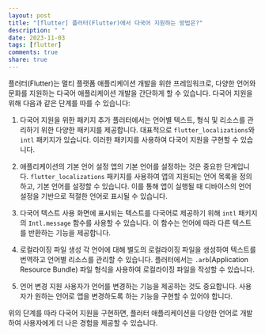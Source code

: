 ```yaml
---
layout: post
title: "[flutter] 플러터(Flutter)에서 다국어 지원하는 방법은?"
description: " "
date: 2023-11-03
tags: [flutter]
comments: true
share: true
---
```


플러터(Flutter)는 멀티 플랫폼 애플리케이션 개발을 위한 프레임워크로, 다양한 언어와 문화를 지원하는 다국어 애플리케이션 개발을 간단하게 할 수 있습니다. 다국어 지원을 위해 다음과 같은 단계를 따를 수 있습니다:

1. 다국어 지원을 위한 패키지 추가
   플러터에서는 언어별 텍스트, 형식 및 리소스를 관리하기 위한 다양한 패키지를 제공합니다. 대표적으로 `flutter_localizations`와 `intl` 패키지가 있습니다. 이러한 패키지를 사용하여 다국어 지원을 구현할 수 있습니다.

2. 애플리케이션의 기본 언어 설정
   앱의 기본 언어를 설정하는 것은 중요한 단계입니다. `flutter_localizations` 패키지를 사용하여 앱의 지원되는 언어 목록을 정의하고, 기본 언어를 설정할 수 있습니다. 이를 통해 앱이 실행될 때 디바이스의 언어 설정을 기반으로 적절한 언어로 표시될 수 있습니다.

3. 다국어 텍스트 사용
   화면에 표시되는 텍스트를 다국어로 제공하기 위해 `intl` 패키지의 `Intl.message` 함수를 사용할 수 있습니다. 이 함수는 언어에 따라 다른 텍스트를 반환하는 기능을 제공합니다.

4. 로컬라이징 파일 생성
   각 언어에 대해 별도의 로컬라이징 파일을 생성하여 텍스트를 번역하고 언어별 리소스를 관리할 수 있습니다. 플러터에서는 `.arb`(Application Resource Bundle) 파일 형식을 사용하여 로컬라이징 파일을 작성할 수 있습니다.

5. 언어 변경 지원
   사용자가 언어를 변경하는 기능을 제공하는 것도 중요합니다. 사용자가 원하는 언어로 앱을 변경하도록 하는 기능을 구현할 수 있어야 합니다.

위의 단계를 따라 다국어 지원을 구현하면, 플러터 애플리케이션을 다양한 언어로 개발하여 사용자에게 더 나은 경험을 제공할 수 있습니다.